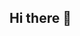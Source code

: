 ## Hi there 👋

<!--<h1 align="center">👋 Hello, I'm Lena Belise MUTIMA</h1>
<h3 align="center">Développeuse Web & Mobile (Bac+2) — Recherche alternance dès Janv. 2026</h3>

<p align="center">
Rigoureuse, autonome & passionnée par l’expérience utilisateur.
</p>

---

### 🚀 Projet en cours
**Easy Peasy France**  
Plateforme pour faciliter les démarches des nouveaux arrivants en France.  
👉 <a href="https://github.com/lena-bel/Easy-Peasy-France">Voir le repo</a>

---

### 🛠️ Compétences

**Front-end**  
HTML · CSS · SASS · Bootstrap · Tailwind · JavaScript · VueJS  

**Back-end**  
PHP · Symfony · SQL/MySQL  

**Outils**  
Git · GitHub · Figma · Trello

---

### 📫 Contact
📍 Basée à Lyon — Mobile en France  
📩 <a href="mailto:mlenabelise@gmail.com">mlenabelise@gmail.com</a>  
🔗 <a href="https://www.linkedin.com">LinkedIn (à ajouter)</a>

---

### 📊 Stats GitHub

<p align="center">
<img src="https://github-readme-stats.vercel.app/api?username=lena-bel&show_icons=true&theme=light" />
<img src="https://github-readme-streak-stats.herokuapp.com/?user=lena-bel&theme=light" />
</p>

---

⭐️ _En formation continue, toujours prête à relever de nouveaux défis !_

**lena-bel/lena-bel** is a ✨ _special_ ✨ repository because its `README.md` (this file) appears on your GitHub profile.

Here are some ideas to get you started:

- 🔭 I’m currently working on ...
- 🌱 I’m currently learning ...
- 👯 I’m looking to collaborate on ...
- 🤔 I’m looking for help with ...
- 💬 Ask me about ...
- 📫 How to reach me: ...
- 😄 Pronouns: ...
- ⚡ Fun fact: ...
-->
